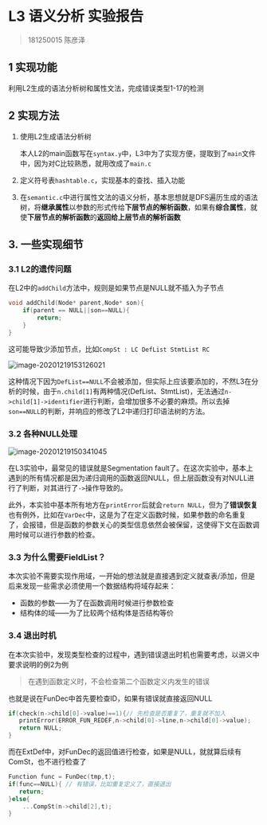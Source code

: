 # L3 语义分析 实验报告

> 181250015 陈彦泽

## 1 实现功能

利用L2生成的语法分析树和属性文法，完成错误类型1-17的检测

## 2 实现方法

1. 使用L2生成语法分析树

	本人L2的main函数写在`syntax.y`中，L3中为了实现方便，提取到了`main`文件中，因为对C比较熟悉，就用改成了`main.c`

2. 定义符号表`hashtable.c`，实现基本的查找、插入功能

3. 在`semantic.c`中进行属性文法的语义分析，基本思想就是DFS遍历生成的语法树，将**继承属性**以参数的形式传给**下层节点的解析函数**，如果有**综合属性**，就使**下层节点的解析函数**的**返回给上层节点的解析函数**

## 3. 一些实现细节

### 3.1 L2的遗传问题

在L2中的`addChild`方法中，规则是如果节点是NULL就不插入为子节点

```c
void addChild(Node* parent,Node* son){
    if(parent == NULL||son==NULL){
		return;
    }
}
```

这可能导致少添加节点，比如`CompSt : LC DefList StmtList RC`

![image-20201219153126021](https://cyzblog.oss-cn-beijing.aliyuncs.com/img/image-20201219153126021.png)

这种情况下因为`DefList==NULL`不会被添加，但实际上应该要添加的，不然L3在分析的时候，由于`n.child[1]`有两种情况(DefList、StmtList)，无法通过`n->child[1]->identifier`进行判断，会增加很多不必要的麻烦。所以去掉`son==NULL`的判断，并响应的修改了L2中递归打印语法树的方法。

### 3.2 各种NULL处理

![image-20201219150341045](https://cyzblog.oss-cn-beijing.aliyuncs.com/img/image-20201219150341045.png)

在L3实验中，最常见的错误就是Segmentation fault了。在这次实验中，基本上遇到的所有情况都是因为递归调用的函数返回NULL，但上层函数没有对NULL进行了判断，对其进行了`->`操作导致的。

此外，本实验中基本所有地方在`printError`后就会`return NULL`，但为了**错误恢复**也有例外，比如在`VarDec`中，这是为了在定义函数时候，如果参数的命名重复了，会报错，但是函数的参数关心的类型信息依然会被保留，这使得下文在函数调用时候可以进行参数的检查。

### 3.3 为什么需要FieldList？

本次实验不需要实现作用域，一开始的想法就是直接遇到定义就查表/添加，但是后来发现一些需求必须使用一个数据结构将域存起来：

* 函数的参数——为了在函数调用时候进行参数检查
* 结构体的域——为了比较两个结构体是否结构等价

### 3.4 退出时机

在本次实验中，发现类型检查的过程中，遇到错误退出时机也需要考虑，以讲义中要求说明的例2为例

> 在遇到函数定义时，不会检查第二个函数定义内发生的错误

也就是说在FunDec中首先要检查ID，如果有错误就直接返回NULL

```c
if(check(n->child[0]->value)==1){// 先检查是否重复了，重复就不加入
   printError(ERROR_FUN_REDEF,n->child[0]->line,n->child[0]->value);
   return NULL;
}
```

而在ExtDef中，对FunDec的返回值进行检查，如果是NULL，就就算后续有ComSt，也不进行检查了

```c
Function func = FunDec(tmp,t);
if(func==NULL){ // 有错误，比如重复定义了，直接退出
   return;
}else{
 	...CompSt(n->child[2],t);
}
```


